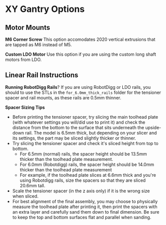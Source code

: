 XY Gantry Options
=================

## Motor Mounts

**M6 Corner Screw**
This option accomodates 2020 vertical extrusions that are tapped as M6 instead of M5.

**Custom LDO Motor**
Use this option if you are using the custom long shaft motors from LDO.

## Linear Rail Instructions

**Running RobotDigg Rails**?
If you are using RobotDigg or LDO rails, you should to use the STLs in the `for_6.0mm_thick_rails` folder for the tensioner spacer and rail mounts, as these rails are 0.5mm thinner.

**Spacer Sizing Tips**
- Before printing the tensioner spacer, try slicing the main toolhead plate (with whatever settings you will/did use to print it) and check the distance from the bottom to the surface that sits underneath the upside-down rail. The model is 6.5mm thick, but depending on your slicer and its settings, the part may be sliced slightly thicker or thinner.
- Try slicing the tensioner spacer and check it's sliced height from top to bottom.
    - For 6.5mm (normal) rails, the spacer height should be 13.5mm thicker than the toolhead plate measurement.
    - For 6.0mm (Robotdigg) rails, the spacer height should be 14.0mm thicker than the toolhead plate measurement
    - For example, if the toolhead plate slices at 6.6mm thick and you're using Robotdigg rails, size the spacers so that they are sliced 20.6mm tall.
- Scale the tensioner spacer (in the z axis only) if it is the wrong size when sliced.
- For best alignment of the final assembly, you may choose to physically measure the toolhead plate after printing it, then print the spacers with an extra layer and carefully sand them down to final dimension. Be sure to keep the top and bottom surfaces flat and parallel when sanding.
